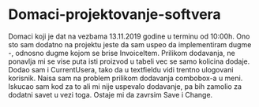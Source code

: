 # Domaci-projektovanje-softvera
Domaci koji je dat na vezbama 13.11.2019 godine u terminu od 10:00h.
Ono sto sam dodatno na projektu jeste da sam uspeo da implementiram dugme -, odnosno dugme kojom se brise InvoiceItem.
Prilikom dodavanja, ne ponavlja mi se vise puta isti proizvod u tabeli vec se samo kolicina dodaje.
Dodao sam i CurrentUsera, tako da u textfieldu vidi trentno ulogovani korisnik.
Naisa sam na problem prilikom dodavanja combobox-a u meni. Iskucao sam kod za to ali mi nije uspevalo dodavanje, pa bih zamolio za dodatni savet u vezi toga.
Ostaje mi da zavrsim Save i Change.
